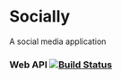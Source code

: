 # Socially
A social media application

### Web API [![Build Status](https://dev.azure.com/nevillenazerane/publishes/_apis/build/status/Socially%20API?branchName=master)](https://dev.azure.com/nevillenazerane/publishes/_build/latest?definitionId=25&branchName=master)
